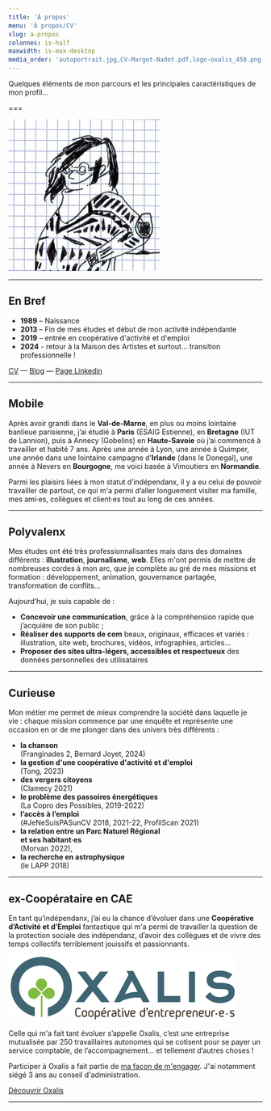 ```yaml
---
title: 'À propos'
menu: 'À propos/CV'
slug: a-propos
colonnes: is-half
maxwidth: is-max-desktop
media_order: 'autoportrait.jpg,CV-Margot-Nadot.pdf,logo-oxalis_450.png,24-10-16_CV Margot Nadot.pdf'
---
```


Quelques éléments de mon parcours et les principales caractéristiques de mon profil...

===

![Autoportrait de Margot Nadot](autoportrait.jpg?classes=est-arrondie)

---

## En Bref

* **1989** – Naissance
* **2013** – Fin de mes études et début de mon activité indépendante
* **2019** – entrée en coopérative d'activité et d'emploi
* **2024** - retour à la Maison des Artistes et surtout... transition professionnelle !

<a class="bouton" href="a-propos/24-10-16_CV%20Margot%20Nadot.pdf">CV</a> — <a class="bouton" href="https://magnad.blog/">Blog</a> — <a class="bouton" href="https://www.linkedin.com/in/margotnadot/">Page Linkedin</a>

---

## Mobile

Après avoir grandi dans le **Val-de-Marne**, en plus ou moins lointaine banlieue parisienne, j’ai étudié à **Paris** (ESAIG Estienne), en **Bretagne** (IUT de Lannion), puis à Annecy (Gobelins) en **Haute-Savoie** où j’ai commencé à travailler et habité 7 ans. Après une année à Lyon, une année à Quimper, une année dans une lointaine campagne d’**Irlande** (dans le Donegal), une année à Nevers en **Bourgogne**, <span class="est-surligne">me voici basée à Vimoutiers en **Normandie**</span>.

Parmi les plaisirs liées à mon statut d’indépendanx, il y a eu celui de pouvoir travailler de partout, ce qui m'a permi d’aller longuement visiter ma famille, mes ami·es, collègues et client·es tout au long de ces années.

---

## Polyvalenx

Mes études ont été très professionnalisantes mais dans des domaines différents : **illustration**, **journalisme**, **web**. Elles m'ont permis de mettre de nombreuses cordes à mon arc, que je complète au gré de mes missions et formation : développement, animation, gouvernance partagée, transformation de conflits...

Aujourd’hui, je suis capable de :
* **Concevoir une communication**, grâce à la compréhension rapide que j’acquière de son public ; 
* **Réaliser des supports de com** beaux, originaux, efficaces et variés : illustration, site web, brochures, vidéos, infographies, articles...
* **Proposer des sites ultra-légers, accessibles et respectueux** des données personnelles des utilisataires

---

## Curieuse

Mon métier me permet de mieux comprendre la société dans laquelle je vie : chaque mission commence par une enquête et représente une occasion en or de me plonger dans des univers très différents :
* **la chanson** <br>(Franginades 2, Bernard Joyet, 2024)
* **la gestion d'une coopérative d'activité et d'emploi** <br>(Tong, 2023)
* **des vergers citoyens** <br>(Clamecy 2021)
* **le problème des passoires énergétiques** <br>(La Copro des Possibles, 2019-2022)
* **l’accès à l’emploi** <br>(#JeNeSuisPASunCV 2018, 2021-22, ProfilScan 2021)
* **la relation entre un Parc Naturel Régional <br>et ses habitant·es** <br>(Morvan 2022),
* **la recherche en astrophysique** <br>(le LAPP 2018)

---

## ex-Coopérataire en CAE

En tant qu’indépendanx, j’ai eu la chance d’évoluer dans une **Coopérative d’Activité et d’Emploi** fantastique qui m'a permi de travailler la question de la protection sociale des indépendanz, d’avoir des collègues et de vivre des temps collectifs terriblement jouissifs et passionnants.

![Logo Oxalis](logo-oxalis_450.png)

Celle qui m'a fait tant évoluer s’appelle Oxalis, c’est une entreprise mutualisée par 250 travaillaires autonomes qui se cotisent pour se payer un service comptable, de l’accompagnement... et tellement d’autres choses !

Participer à Oxalis a fait partie de [ma façon de m'engager](../engagement). J'ai notamment siégé 3 ans au conseil d'administration.

<a class="bouton" href="https://oxalis-scop.fr/">Découvrir Oxalis</a>

---